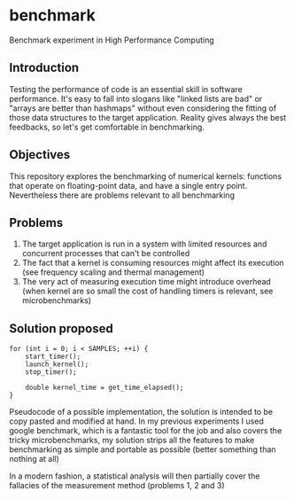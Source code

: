 # benchmark
Benchmark experiment in High Performance Computing


## Introduction
Testing the performance of code is an essential skill in software performance. It's easy to fall into slogans like "linked lists are bad" or "arrays are better than hashmaps" without even considering the fitting of those data structures to the target application.
Reality gives always the best feedbacks, so let's get comfortable in benchmarking.


## Objectives
This repository explores the benchmarking of numerical kernels: functions that operate on floating-point data, and have a single entry point. Nevertheless there are problems relevant to all benchmarking


## Problems
 1. The target application is run in a system with limited resources and concurrent processes that can't be controlled
 2. The fact that a kernel is consuming resources might affect its execution (see frequency scaling and thermal management)
 3. The very act of measuring execution time might introduce overhead (when kernel are so small the cost of handling timers is relevant, see microbenchmarks)


## Solution proposed
```pseudocode
for (int i = 0; i < SAMPLES; ++i) {
    start_timer();
    launch_kernel();
    stop_timer();

    double kernel_time = get_time_elapsed();
}
```
Pseudocode of a possible implementation, the solution is intended to be copy pasted and modified at hand.
In my previous experiments I used google benchmark, which is a fantastic tool for the job and also covers the tricky microbenchmarks, my solution strips all the features to make benchmarking as simple and portable as possible (better something than nothing at all)

In a modern fashion, a statistical analysis will then partially cover the fallacies of the measurement method (problems 1, 2 and 3)
